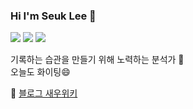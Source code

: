 ### Hi I'm Seuk Lee 👋

<img src="https://img.shields.io/badge/Python-3776AB?style=flat-square&logo=Python&logoColor=white"/></a>
<img src="https://img.shields.io/badge/TensorFlow-FF6F00?style=flat-square&logo=TensorFlow&logoColor=white"/></a>
<img src="https://img.shields.io/badge/R-276DC3?style=flat-square&logo=R&logoColor=white"/></a>

기록하는 습관을 만들기 위해 노력하는 분석가 🤔<br>
오늘도 화이팅😄<br>

💬 [블로그 새우위키](https://dyddl1993.tistory.com/notice/5)


<!--
**saeu5407/saeu5407** is a ✨ _special_ ✨ repository because its `README.md` (this file) appears on your GitHub profile.

Here are some ideas to get you started:

- 🔭 I’m currently working on ...
- 🌱 I’m currently learning ...
- 👯 I’m looking to collaborate on ...
- 🤔 I’m looking for help with ...
- 💬 Ask me about ...
- 📫 How to reach me: ...
- 😄 Pronouns: ...
- ⚡ Fun fact: ...
-->
